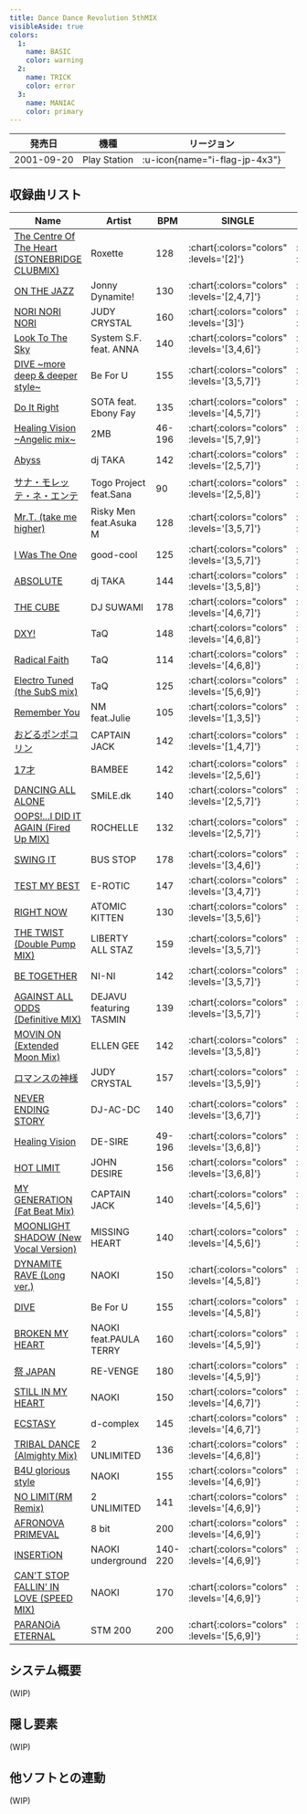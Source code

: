 ```yaml
---
title: Dance Dance Revolution 5thMIX
visibleAside: true
colors:
  1:
    name: BASIC
    color: warning
  2:
    name: TRICK
    color: error
  3:
    name: MANIAC
    color: primary
---
```


|発売日|機種|リージョン|
|------|----|---------|
|2001-09-20|Play Station| :u-icon{name="i-flag-jp-4x3"} |

## 収録曲リスト

|Name|Artist|BPM|SINGLE|DOUBLE|
|----|------|---|------|------|
|[The Centre Of The Heart (STONEBRIDGE CLUBMIX)](/playstation-jp/5th/the-centre-of-the-heart)|Roxette|128| :chart{:colors="colors" :levels='[2]'} | :chart{:colors="colors" :levels='[2]'} |
|[ON THE JAZZ](/playstation-jp/5th/on-the-jazz)|Jonny Dynamite!|130| :chart{:colors="colors" :levels='[2,4,7]'} | :chart{:colors="colors" :levels='[3,5,7]'} |
|[NORI NORI NORI](/playstation-jp/5th/nori-nori-nori)|JUDY CRYSTAL|160| :chart{:colors="colors" :levels='[3]'} | :chart{:colors="colors" :levels='[3]'} |
|[Look To The Sky](/playstation-jp/5th/look-to-the-sky)|System S.F. feat. ANNA|140| :chart{:colors="colors" :levels='[3,4,6]'} | :chart{:colors="colors" :levels='[2,5,7]'} |
|[DIVE \~more deep & deeper style\~](/playstation-jp/5th/dive-more-deep)|Be For U|155| :chart{:colors="colors" :levels='[3,5,7]'} | :chart{:colors="colors" :levels='[2,5,6]'} |
|[Do It Right](/playstation-jp/5th/do-it-right)|SOTA feat. Ebony Fay|135| :chart{:colors="colors" :levels='[4,5,7]'} | :chart{:colors="colors" :levels='[4,5,8]'} |
|[Healing Vision \~Angelic mix\~](/playstation-jp/5th/healing-vision-angelic)|2MB|46-196| :chart{:colors="colors" :levels='[5,7,9]'} | :chart{:colors="colors" :levels='[5,7,9]'} |
|[Abyss](/playstation-jp/5th/abyss)|dj TAKA|142| :chart{:colors="colors" :levels='[2,5,7]'} | :chart{:colors="colors" :levels='[3,5,7]'} |
|[サナ・モレッテ・ネ・エンテ](/playstation-jp/5th/sana-mollete-ne-ente)|Togo Project feat.Sana|90| :chart{:colors="colors" :levels='[2,5,8]'} | :chart{:colors="colors" :levels='[2,5,8]'} |
|[Mr.T. (take me higher)](/playstation-jp/5th/mr-t)|Risky Men feat.Asuka M|128| :chart{:colors="colors" :levels='[3,5,7]'} | :chart{:colors="colors" :levels='[3,5,7]'} |
|[I Was The One](/playstation-jp/5th/i-was-the-one)|good-cool|125| :chart{:colors="colors" :levels='[3,5,7]'} | :chart{:colors="colors" :levels='[3,5,6]'} |
|[ABSOLUTE](/playstation-jp/5th/absolute)|dj TAKA|144| :chart{:colors="colors" :levels='[3,5,8]'} | :chart{:colors="colors" :levels='[3,5,8]'} |
|[THE CUBE](/playstation-jp/5th/the-cube)|DJ SUWAMI|178| :chart{:colors="colors" :levels='[4,6,7]'} | :chart{:colors="colors" :levels='[4,6,7]'} |
|[DXY!](/playstation-jp/5th/dxy)|TaQ|148| :chart{:colors="colors" :levels='[4,6,8]'} | :chart{:colors="colors" :levels='[4,6,8]'} |
|[Radical Faith](/playstation-jp/5th/radical-faith)|TaQ|114| :chart{:colors="colors" :levels='[4,6,8]'} | :chart{:colors="colors" :levels='[3,6,8]'} |
|[Electro Tuned (the SubS mix)](/playstation-jp/5th/electro-tuned)|TaQ|125| :chart{:colors="colors" :levels='[5,6,9]'} | :chart{:colors="colors" :levels='[4,6,8]'} |
|[Remember You](/playstation-jp/extra/remember-you)|NM feat.Julie|105| :chart{:colors="colors" :levels='[1,3,5]'} | :chart{:colors="colors" :levels='[1,3,5]'} |
|[おどるポンポコリン](/playstation-jp/5th/odoru-ponpokorin)|CAPTAIN JACK|142| :chart{:colors="colors" :levels='[1,4,7]'} | :chart{:colors="colors" :levels='[1,4,7]'} |
|[17才](/playstation-jp/5th/seventeen)|BAMBEE|142| :chart{:colors="colors" :levels='[2,5,6]'} | :chart{:colors="colors" :levels='[2,4,6]'} |
|[DANCING ALL ALONE](/playstation-jp/4th/dancing-all-alone)|SMiLE.dk|140| :chart{:colors="colors" :levels='[2,5,7]'} | :chart{:colors="colors" :levels='[2,5,7]'} |
|[OOPS!...I DID IT AGAIN (Fired Up MIX)](/playstation-jp/5th/oops-i-did-it-again)|ROCHELLE|132| :chart{:colors="colors" :levels='[2,5,7]'} | :chart{:colors="colors" :levels='[2,5,8]'} |
|[SWING IT](/playstation-jp/5th/swing-it)|BUS STOP|178| :chart{:colors="colors" :levels='[3,4,6]'} | :chart{:colors="colors" :levels='[3,4,6]'} |
|[TEST MY BEST](/playstation-jp/5th/test-my-best)|E-ROTIC|147| :chart{:colors="colors" :levels='[3,4,7]'} | :chart{:colors="colors" :levels='[3,5,7]'} |
|[RIGHT NOW](/playstation-jp/5th/right-now)|ATOMIC KITTEN|130| :chart{:colors="colors" :levels='[3,5,6]'} | :chart{:colors="colors" :levels='[4,5,7]'} |
|[THE TWIST (Double Pump MIX)](/playstation-jp/5th/the-twist)|LIBERTY ALL STAZ|159| :chart{:colors="colors" :levels='[3,5,7]'} | :chart{:colors="colors" :levels='[2,5,7]'} |
|[BE TOGETHER](/playstation-jp/5th/be-together)|NI-NI|142| :chart{:colors="colors" :levels='[3,5,7]'} | :chart{:colors="colors" :levels='[3,5,7]'} |
|[AGAINST ALL ODDS (Definitive MIX)](/playstation-jp/5th/against-all-odds)|DEJAVU featuring TASMIN|139| :chart{:colors="colors" :levels='[3,5,7]'} | :chart{:colors="colors" :levels='[3,5,7]'} |
|[MOVIN ON (Extended Moon Mix)](/playstation-jp/5th/movin-on)|ELLEN GEE|142| :chart{:colors="colors" :levels='[3,5,8]'} | :chart{:colors="colors" :levels='[3,5,7]'} |
|[ロマンスの神様](/playstation-jp/5th/romance-no-kamisama)|JUDY CRYSTAL|157| :chart{:colors="colors" :levels='[3,5,9]'} | :chart{:colors="colors" :levels='[3,6,8]'} |
|[NEVER ENDING STORY](/playstation-jp/5th/never-ending-story)|DJ-AC-DC|140| :chart{:colors="colors" :levels='[3,6,7]'} | :chart{:colors="colors" :levels='[3,6,7]'} |
|[Healing Vision](/playstation-jp/5th/healing-vision)|DE-SIRE|49-196| :chart{:colors="colors" :levels='[3,6,8]'} | :chart{:colors="colors" :levels='[3,6,9]'} |
|[HOT LIMIT](/playstation-jp/5th/hot-limit)|JOHN DESIRE|156| :chart{:colors="colors" :levels='[3,6,8]'} | :chart{:colors="colors" :levels='[3,6,8]'} |
|[MY GENERATION (Fat Beat Mix)](/playstation-jp/5th/my-generation)|CAPTAIN JACK|140| :chart{:colors="colors" :levels='[4,5,6]'} | :chart{:colors="colors" :levels='[3,5,6]'} |
|[MOONLIGHT SHADOW (New Vocal Version)](/playstation-jp/5th/moonlight-shadow)|MISSING HEART|140| :chart{:colors="colors" :levels='[4,5,6]'} | :chart{:colors="colors" :levels='[4,5,7]'} |
|[DYNAMITE RAVE (Long ver.)](/playstation-jp/5th/dynamite-rave-long)|NAOKI|150| :chart{:colors="colors" :levels='[4,5,8]'} | :chart{:colors="colors" :levels='[4,6,9]'} |
|[DIVE](/playstation-jp/extra/dive)|Be For U|155| :chart{:colors="colors" :levels='[4,5,8]'} | :chart{:colors="colors" :levels='[4,6,7]'} |
|[BROKEN MY HEART](/playstation-jp/extra/broken-my-heart)|NAOKI feat.PAULA TERRY|160| :chart{:colors="colors" :levels='[4,5,9]'} | :chart{:colors="colors" :levels='[4,6,9]'} |
|[祭 JAPAN](/playstation-jp/5th/matsuri-japan)|RE-VENGE|180| :chart{:colors="colors" :levels='[4,5,9]'} | :chart{:colors="colors" :levels='[4,6,8]'} |
|[STILL IN MY HEART](/playstation-jp/5th/still-in-my-heart)|NAOKI|150| :chart{:colors="colors" :levels='[4,6,7]'} | :chart{:colors="colors" :levels='[4,5,7]'} |
|[ECSTASY](/playstation-jp/5th/ecstasy)|d-complex|145| :chart{:colors="colors" :levels='[4,6,7]'} | :chart{:colors="colors" :levels='[4,6,7]'} |
|[TRIBAL DANCE (Almighty Mix)](/playstation-jp/5th/tribal-dance)|2 UNLIMITED|136| :chart{:colors="colors" :levels='[4,6,8]'} | :chart{:colors="colors" :levels='[4,5,7]'} |
|[B4U glorious style](/playstation-jp/5th/b4u-glorious)|NAOKI|155| :chart{:colors="colors" :levels='[4,6,9]'} | :chart{:colors="colors" :levels='[5,6,9]'} |
|[NO LIMIT(RM Remix)](/playstation-jp/5th/no-limit)|2 UNLIMITED|141| :chart{:colors="colors" :levels='[4,6,9]'} | :chart{:colors="colors" :levels='[4,6,8]'} |
|[AFRONOVA PRIMEVAL](/playstation-jp/extra/afronova-primeval)|8 bit|200| :chart{:colors="colors" :levels='[4,6,9]'} | :chart{:colors="colors" :levels='[4,6,9]'} |
|[INSERTiON](/playstation-jp/5th/insertion)|NAOKI underground|140-220| :chart{:colors="colors" :levels='[4,6,9]'} | :chart{:colors="colors" :levels='[4,6,8]'} |
|[CAN'T STOP FALLIN' IN LOVE (SPEED MIX)](/playstation-jp/5th/cant-stop-fallin-in-love-speed)|NAOKI|170| :chart{:colors="colors" :levels='[4,6,9]'} | :chart{:colors="colors" :levels='[4,6,9]'} |
|[PARANOiA ETERNAL](/playstation-jp/5th/paranoia-eternal)|STM 200|200| :chart{:colors="colors" :levels='[5,6,9]'} | :chart{:colors="colors" :levels='[5,6,9]'} |

## システム概要

(WIP)

## 隠し要素

(WIP)

## 他ソフトとの連動

(WIP)
